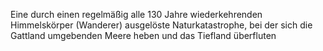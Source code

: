  
Eine durch einen regelmäßig alle 130 Jahre wiederkehrenden Himmelskörper (Wanderer) ausgelöste Naturkatastrophe, bei der sich die Gattland umgebenden Meere heben und das Tiefland überfluten 
